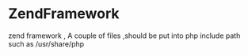 ZendFramework
=============

zend framework  , A couple of files ,should be put into php include path such as /usr/share/php 
